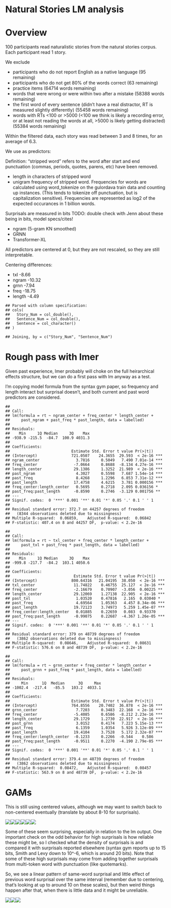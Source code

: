 Natural Stories LM analysis
================

# Overview

100 participants read naturalistic stories from the natural stories
corpus. Each participant read 1 story.

We exclude

  - participants who do not report English as a native language (95
    remaining)
  - participants who do not get 80% of the words correct (63 remaining)
  - practice items (64714 words remaining)
  - words that were wrong or were within two after a mistake (58388
    words remaining)
  - the first word of every sentence (didn’t have a real distractor, RT
    is measured slightly differently) (55458 words remaining)
  - words with RTs \<100 or \>5000 (\<100 we think is likely a recording
    error, or at least not reading the words at all, \>5000 is likely
    getting distracted) (55384 words remaining)

Within the filtered data, each story was read between 3 and 8 times, for
an average of 6.3.

We use as predictors:

Definition: “stripped word” refers to the word after start and end
punctuation (commas, periods, quotes, parens, etc) have been removed.

  - length in characters of stripped word
  - unigram frequency of stripped word. Frequencies for words are
    calculated using word\_tokenize on the gulordava train data and
    counting up instances. (This tends to tokenize off punctuation, but
    is capitalization sensitive). Frequencies are represented as log2 of
    the expected occurances in 1 billion words.

Surprisals are measured in bits TODO: double check with Jenn about these
being in bits, model specs/cites\!

  - ngram (5-gram KN smoothed)
  - GRNN
  - Transformer-XL

All predictors are centered at 0, but they are not rescaled, so they are
still interpretable.

Centering differences:

  - txl -8.66
  - ngram -10.32
  - grnn -7.94
  - freq -18.75
  - length -4.49

<!-- end list -->

    ## Parsed with column specification:
    ## cols(
    ##   Story_Num = col_double(),
    ##   Sentence_Num = col_double(),
    ##   Sentence = col_character()
    ## )

    ## Joining, by = c("Story_Num", "Sentence_Num")

# Rough pass with lmer

Given past experience, lmer probably will choke on the full heirarchical
effects structure, but we can do a first pass with lm anyway as a test.

I’m copying model formula from the syntax gym paper, so frequency and
length interact but surprisal doesn’t, and both current and past word
predictors are considered.

    ## 
    ## Call:
    ## lm(formula = rt ~ ngram_center + freq_center * length_center + 
    ##     past_ngram + past_freq * past_length, data = labelled)
    ## 
    ## Residuals:
    ##    Min     1Q Median     3Q    Max 
    ## -938.9 -215.5  -84.7  100.9 4031.3 
    ## 
    ## Coefficients:
    ##                           Estimate Std. Error t value Pr(>|t|)    
    ## (Intercept)               721.0507    24.3655  29.593  < 2e-16 ***
    ## ngram_center                3.7816     0.5049   7.490 7.01e-14 ***
    ## freq_center                -7.0664     0.8688  -8.134 4.27e-16 ***
    ## length_center              29.1386     1.3252  21.989  < 2e-16 ***
    ## past_ngram                  4.3027     0.5598   7.687 1.54e-14 ***
    ## past_freq                   8.4268     1.2296   6.853 7.31e-12 ***
    ## past_length                17.4758     4.6215   3.781 0.000156 ***
    ## freq_center:length_center   0.5695     0.2718   2.095 0.036156 *  
    ## past_freq:past_length      -0.8590     0.2746  -3.129 0.001756 ** 
    ## ---
    ## Signif. codes:  0 '***' 0.001 '**' 0.01 '*' 0.05 '.' 0.1 ' ' 1
    ## 
    ## Residual standard error: 372.7 on 44257 degrees of freedom
    ##   (8344 observations deleted due to missingness)
    ## Multiple R-squared:  0.06859,    Adjusted R-squared:  0.06842 
    ## F-statistic: 407.4 on 8 and 44257 DF,  p-value: < 2.2e-16

    ## 
    ## Call:
    ## lm(formula = rt ~ txl_center + freq_center * length_center + 
    ##     past_txl + past_freq * past_length, data = labelled)
    ## 
    ## Residuals:
    ##    Min     1Q Median     3Q    Max 
    ## -999.8 -217.7  -84.2  103.1 4050.6 
    ## 
    ## Coefficients:
    ##                            Estimate Std. Error t value Pr(>|t|)    
    ## (Intercept)               800.64316   21.04195  38.050  < 2e-16 ***
    ## txl_center                 11.74822    0.46755  25.127  < 2e-16 ***
    ## freq_center                -2.16679    0.70907  -3.056  0.00225 ** 
    ## length_center              29.12069    1.27138  22.905  < 2e-16 ***
    ## past_txl                    1.03520    0.47816   2.165  0.03040 *  
    ## past_freq                   4.69564    1.05363   4.457 8.34e-06 ***
    ## past_length                19.72123    3.74973   5.259 1.45e-07 ***
    ## freq_center:length_center   0.01885    0.22659   0.083  0.93370    
    ## past_freq:past_length      -0.99075    0.22687  -4.367 1.26e-05 ***
    ## ---
    ## Signif. codes:  0 '***' 0.001 '**' 0.01 '*' 0.05 '.' 0.1 ' ' 1
    ## 
    ## Residual standard error: 379 on 48739 degrees of freedom
    ##   (3862 observations deleted due to missingness)
    ## Multiple R-squared:  0.08646,    Adjusted R-squared:  0.08631 
    ## F-statistic: 576.6 on 8 and 48739 DF,  p-value: < 2.2e-16

    ## 
    ## Call:
    ## lm(formula = rt ~ grnn_center + freq_center * length_center + 
    ##     past_grnn + past_freq * past_length, data = labelled)
    ## 
    ## Residuals:
    ##     Min      1Q  Median      3Q     Max 
    ## -1002.4  -217.4   -85.5   103.2  4033.1 
    ## 
    ## Coefficients:
    ##                           Estimate Std. Error t value Pr(>|t|)    
    ## (Intercept)               764.8556    20.7402  36.878  < 2e-16 ***
    ## grnn_center                 7.7203     0.3483  22.168  < 2e-16 ***
    ## freq_center                -5.4085     0.6586  -8.212 2.23e-16 ***
    ## length_center              29.1729     1.2730  22.917  < 2e-16 ***
    ## past_grnn                   3.0152     0.4174   7.223 5.15e-13 ***
    ## past_freq                   6.1359     1.0354   5.926 3.12e-09 ***
    ## past_length                19.4104     3.7528   5.172 2.32e-07 ***
    ## freq_center:length_center  -0.1233     0.2266  -0.544    0.586    
    ## past_freq:past_length      -0.9511     0.2270  -4.190 2.79e-05 ***
    ## ---
    ## Signif. codes:  0 '***' 0.001 '**' 0.01 '*' 0.05 '.' 0.1 ' ' 1
    ## 
    ## Residual standard error: 379.4 on 48739 degrees of freedom
    ##   (3862 observations deleted due to missingness)
    ## Multiple R-squared:  0.08472,    Adjusted R-squared:  0.08457 
    ## F-statistic: 563.9 on 8 and 48739 DF,  p-value: < 2.2e-16

<!--
# Now with heirarchy

Not yet run in most cases, will be computation-time consuming!

Questions:

 - should there be interaction terms
 - should there be previous word terms
 - how important is Word_ID intercept? (We have up to 8 observations per each of 10000ish)
 
 
We'll run these models again using brms with full mixed effects. 

The mixed effects are

- everything gets to vary by subject
- intercept  by Word_ID (where word_id is different for every token in the texts)

Priors:

- normal(1000,1000) for intercept -- we think RTs are about 1 second usually
- normal(0,500) for beta and sd -- we don't really know what effects are
- lkj(1) for correlations -- we don't have reason to think correlations might go any particular way -->

# GAMs

This is still using centered values, although we may want to switch back
to non-centered eventually (translate by about 8-10 for
surprisals).

![](nat_stories_lms_files/figure-gfm/unnamed-chunk-5-1.png)<!-- -->![](nat_stories_lms_files/figure-gfm/unnamed-chunk-5-2.png)<!-- -->![](nat_stories_lms_files/figure-gfm/unnamed-chunk-5-3.png)<!-- -->![](nat_stories_lms_files/figure-gfm/unnamed-chunk-5-4.png)<!-- -->![](nat_stories_lms_files/figure-gfm/unnamed-chunk-5-5.png)<!-- -->![](nat_stories_lms_files/figure-gfm/unnamed-chunk-5-6.png)<!-- -->

Some of these seem surprising, especially in relation to the lm output.
One important check on the odd behavior for high surprisals is how
reliable these might be, so I checked what the density of surprisals is
and compared it with surprisals reported elsewhere (syntax gym reports
up to 15 bits, Smith and Levy down to 10^-6, which is around 20 bits).
Note that some of these high surprisals may come from adding together
surprisals from multi-token word with punctuation (like quotemarks).

So, we see a linear pattern of same-word surprisal and little effect of
previous word surprisal over the same interval (remember due to
centering, that’s looking at up to around 10 on these scales), but then
weird things happen after that, when there is little data and it might
be
unreliable.

![](nat_stories_lms_files/figure-gfm/density-1.png)<!-- -->![](nat_stories_lms_files/figure-gfm/density-2.png)<!-- -->![](nat_stories_lms_files/figure-gfm/density-3.png)<!-- -->
